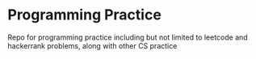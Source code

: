 # Programming Practice

Repo for programming practice including but not limited to leetcode and hackerrank problems, along with other CS practice
